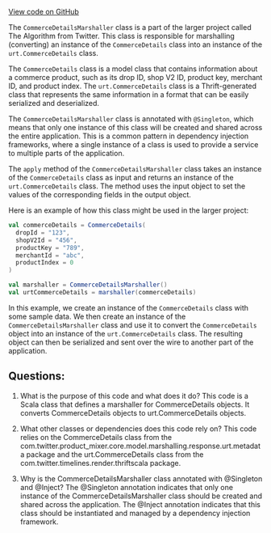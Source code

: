 [View code on GitHub](https://github.com/misbahsy/the-algorithm/product-mixer/core/src/main/scala/com/twitter/product_mixer/core/functional_component/marshaller/response/urt/metadata/CommerceDetailsMarshaller.scala)

The `CommerceDetailsMarshaller` class is a part of the larger project called The Algorithm from Twitter. This class is responsible for marshalling (converting) an instance of the `CommerceDetails` class into an instance of the `urt.CommerceDetails` class. 

The `CommerceDetails` class is a model class that contains information about a commerce product, such as its drop ID, shop V2 ID, product key, merchant ID, and product index. The `urt.CommerceDetails` class is a Thrift-generated class that represents the same information in a format that can be easily serialized and deserialized.

The `CommerceDetailsMarshaller` class is annotated with `@Singleton`, which means that only one instance of this class will be created and shared across the entire application. This is a common pattern in dependency injection frameworks, where a single instance of a class is used to provide a service to multiple parts of the application.

The `apply` method of the `CommerceDetailsMarshaller` class takes an instance of the `CommerceDetails` class as input and returns an instance of the `urt.CommerceDetails` class. The method uses the input object to set the values of the corresponding fields in the output object. 

Here is an example of how this class might be used in the larger project:

```scala
val commerceDetails = CommerceDetails(
  dropId = "123",
  shopV2Id = "456",
  productKey = "789",
  merchantId = "abc",
  productIndex = 0
)

val marshaller = CommerceDetailsMarshaller()
val urtCommerceDetails = marshaller(commerceDetails)
```

In this example, we create an instance of the `CommerceDetails` class with some sample data. We then create an instance of the `CommerceDetailsMarshaller` class and use it to convert the `CommerceDetails` object into an instance of the `urt.CommerceDetails` class. The resulting object can then be serialized and sent over the wire to another part of the application.
## Questions: 
 1. What is the purpose of this code and what does it do?
   This code is a Scala class that defines a marshaller for CommerceDetails objects. It converts CommerceDetails objects to urt.CommerceDetails objects.

2. What other classes or dependencies does this code rely on?
   This code relies on the CommerceDetails class from the com.twitter.product_mixer.core.model.marshalling.response.urt.metadata package and the urt.CommerceDetails class from the com.twitter.timelines.render.thriftscala package.

3. Why is the CommerceDetailsMarshaller class annotated with @Singleton and @Inject?
   The @Singleton annotation indicates that only one instance of the CommerceDetailsMarshaller class should be created and shared across the application. The @Inject annotation indicates that this class should be instantiated and managed by a dependency injection framework.